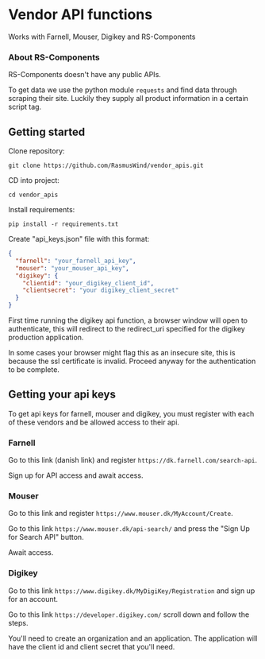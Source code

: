 # Vendor API functions

Works with Farnell, Mouser, Digikey and RS-Components

### About RS-Components

RS-Components doesn't have any public APIs.

To get data we use the python module `requests` and find data through scraping their site. Luckily they supply all product information in a certain script tag.

## Getting started

Clone repository:

```
git clone https://github.com/RasmusWind/vendor_apis.git
```

CD into project:

```
cd vendor_apis
```

Install requirements:

```
pip install -r requirements.txt
```

Create "api_keys.json" file with this format:

```json
{
  "farnell": "your_farnell_api_key",
  "mouser": "your_mouser_api_key",
  "digikey": {
    "clientid": "your_digikey_client_id",
    "clientsecret": "your digikey_client_secret"
  }
}
```

First time running the digikey api function, a browser window will open to authenticate, this will redirect to the redirect_uri specified for the digikey production application.

In some cases your browser might flag this as an insecure site, this is because the ssl certificate is invalid. Proceed anyway for the authentication to be complete.

## Getting your api keys

To get api keys for farnell, mouser and digikey, you must register with each of these vendors and be allowed access to their api.

### Farnell

Go to this link (danish link) and register `https://dk.farnell.com/search-api`.

Sign up for API access and await access.

### Mouser

Go to this link and register `https://www.mouser.dk/MyAccount/Create`.

Go to this link `https://www.mouser.dk/api-search/` and press the "Sign Up for Search API" button.

Await access.

### Digikey

Go to this link `https://www.digikey.dk/MyDigiKey/Registration` and sign up for an account.

Go to this link `https://developer.digikey.com/` scroll down and follow the steps.

You'll need to create an organization and an application. The application will have the client id and client secret that you'll need.
